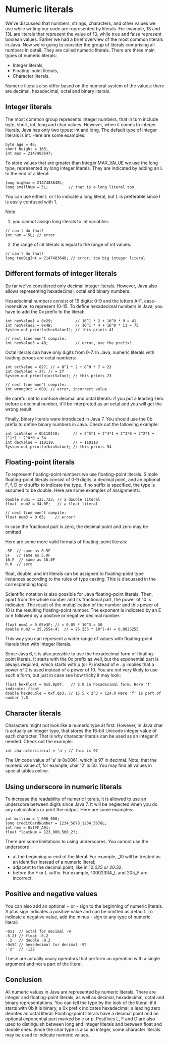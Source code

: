 # Numeric literals

We've discussed that numbers, strings, characters, and other values we use while writing our code are
represented by literals. For example, 13 and 13L are literals that represent the value of 13, while 
true and false represent boolean values. Earlier we had a brief overview of the most common literals 
in Java. Now we're going to consider the group of literals comprising all numbers in detail. They 
are called numeric literals. There are three main types of numeric literals:
- Integer literals,
- Floating-point literals,
- Character literals.

Numeric literals also differ based on the numeral system of the values: there are decimal, hexadecimal, 
octal and binary literals.

## Integer literals
The most common group represents integer numbers, that in turn include byte, short, int, long and 
char values. However, when it comes to integer literals, Java has only two types: int and long. The 
default type of integer literals is int. Here are some examples:
```
byte age = 46;
short height = 165;
int max = 2147483647;
```
To store values that are greater than Integer.MAX_VALUE we use the long type, represented by long 
integer literals. They are indicated by adding an L to the end of a literal:
```
long bigNum = 2147483648L;
long smallNum = 5L;         // that is a long literal too
```
You can use either L or l to indicate a long literal, but L is preferable since l is easily confused 
with 1.

Note:

1) you cannot assign long literals to int variables:
```
// can't do that!
int num = 5L; // error
```
2) the range of int literals is equal to the range of int values:
```
// can't do that!
long tooBigInt = 2147483648; // error, too big integer literal
```

## Different formats of integer literals
So far we've considered only decimal integer literals. However, Java also allows representing 
hexadecimal, octal and binary numbers.

Hexadecimal numbers consist of 16 digits: 0-9 and the letters A-F, case-insensitive, to represent 
10-15. To define hexadecimal numbers in Java, you have to add the 0x prefix to the literal:
```
int hexValue1 = 0x29;          // 16^1 * 2 + 16^0 * 9 = 41
int hexValue2 = 0x4B;          // 16^1 * 4 + 16^0 * 11 = 75
System.out.println(hexValue1); // this prints 41

// next line won't compile:
int hexValue3 = 4B;            // error, use the prefix!
```
Octal literals can have only digits from 0-7. In Java, numeric literals with leading zeroes are octal
numbers:
```
int octValue = 027; // = 8^1 * 2 + 8^0 * 7 = 23
int decValue = 27; // = 27
System.out.println(octValue); // this prints 23

// next line won't compile:
int wrongOct = 089; // error, incorrect value
```
Be careful not to confuse decimal and octal literals: if you put a leading zero before a decimal number,
it'll be interpreted as an octal and you will get the wrong result.

Finally, binary literals were introduced in Java 7. You should use the 0b prefix to define binary 
numbers in Java. Check out the following example:
```
int binValue = 0b110110;      // = 2^5*1 + 2^4*1 + 2^3*0 + 2^2*1 + 2^1*1 + 2^0*0 = 54
int decValue = 110110;        // = 110110
System.out.println(binValue); // this prints 54
```

## Floating-point literals
To represent floating-point numbers we use floating-point literals. Simple floating-point literals 
consist of 0-9 digits, a decimal point, and an optional F, f, D or d suffix to indicate the type. 
If no suffix is specified, the type is assumed to be double. Here are some examples of assignments:
```
double num1 = 123.723; // a double literal
float  num2 = 34.0F;   // a float literal

// next line won't compile:
float num3 = 0.05;    // error!
```
In case the fractional part is zero, the decimal point and zero may be omitted

Here are some more valid formats of floating-point literals:
```
.5F  // same as 0.5F
5F   // same as 5.0F
16.F  // same as 16.0F
0.0  // zero
```
float, double, and int literals can be assigned to floating-point type instances according to the 
rules of type casting. This is discussed in the corresponding topic.

Scientific notation is also possible for Java floating-point literals. Then, apart from the whole 
number and its fractional part, the power of 10 is indicated. The result of the multiplication of 
the number and this power of 10 is the resulting floating-point number. The exponent is indicated
by an E or e followed by a positive or negative decimal number:
```
float num1 = 0.05e3F; // = 0.05 * 10^3 = 50
double num2 = 25.255e-4;  // = 25.255 * 10^(-4) = 0.0025255
```
This way you can represent a wider range of values with floating-point literals than with integer 
literals.

Since Java 6, it is also possible to use the hexadecimal form of floating-point literals. It starts 
with the 0x prefix as well, but the exponential part is always required, which starts with p (or P) 
instead of e . p implies that a power of 2 is used instead of a power of 10. You are not very likely 
to use such a form, but just in case see how tricky it may look:
```
float hexFloat = 0x5.0p0f;   // 5.0 in hexadecimal form. Here 'f' indicates float
double hexDouble = 0xf.8p3; // 15.5 x 2^3 = 124.0 Here 'f' is part of number f.8
```

## Character literals
Characters might not look like a numeric type at first. However, in Java char is actually an 
integer type, that stores the 16-bit Unicode integer value of each character. That is why character
literals can be used as an integer if needed. Check out the example:
```
int characterLiteral = 'a'; // this is 97
```
The Unicode value of 'a' is 0x0061, which is 97 in decimal. Note, that the numeric value of, 
for example, char '2' is 50. You may find all values in special tables online.

## Using underscore in numeric literals
To increase the readability of numeric literals, it is allowed to use an underscore between digits 
since Java 7. It will be neglected when you do any calculations or print the output. Here are some 
examples:
```
int million = 1_000_000;  
long creditCardNumber = 1234_5678_1234_5678L;
int hex = 0x1FF_A91;  
float floatNum = 123_000.500_2f;
```
There are some limitations to using underscores. You cannot use the underscore :
- at the beginning or end of the literal. For example, _10 will be treated as an identifier instead 
of a numeric literal;
- adjacent to the decimal point, like in 10._025 or 20_.32;
- before the F or L suffix. For example, 10002334_L and 205_F are incorrect.

## Positive and negative values
You can also add an optional + or - sign to the beginning of numeric literals. A plus sign indicates
a positive value and can be omitted as default. To indicate a negative value, add the minus - sign 
to any type of numeric literal:
```
-011  // octal for decimal -9
-5.2f // float -5.2
-.2   // double -0.2
-0x5C // hexadecimal for decimal -92
-'z'  // -122
```
These are actually unary operators that perform an operation with a single argument and not a part 
of the literal.

## Conclusion
All numeric values in Java are represented by numeric literals. There are integer and floating-point 
literals, as well as decimal, hexadecimal, octal and binary representations. You can tell the type 
by the look of the literal: if it starts with 0b it is binary, a 0x prefix indicates hexadecimal, 
a leading zero denotes an octal literal. Floating-point literals have a decimal point and an 
optional exponential part marked by e or p. Postfixes L, F and D are also used to distinguish 
between long and integer literals and between float and double ones. Since the char type is also
an integer, some character literals may be used to indicate numeric values.
